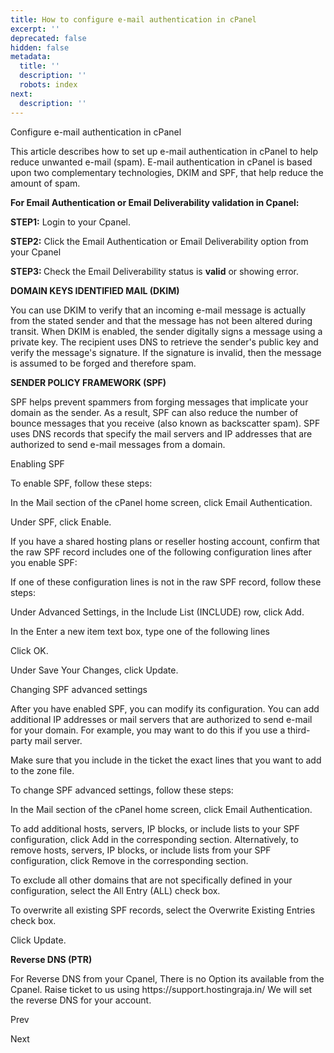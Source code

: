 ```yaml
---
title: How to configure e-mail authentication in cPanel
excerpt: ''
deprecated: false
hidden: false
metadata:
  title: ''
  description: ''
  robots: index
next:
  description: ''
---
```


<div class="page-header">
</div>

<div itemprop="articleBody">
<span style={{fontSize: "xx-large"}}>Configure e-mail authentication in cPanel</span>
<div> </div>
<p dir="ltr">This article describes how to set up e-mail authentication in cPanel to help reduce unwanted e-mail (spam). E-mail authentication in cPanel is based upon two complementary technologies, DKIM and SPF, that help reduce the amount of spam.</p>
<p dir="ltr"><strong>For Email Authentication or <span class="page-title">Email Deliverability validation in Cpanel:</span></strong></p>
<p dir="ltr"><span class="page-title"><strong>STEP1:</strong> Login to your Cpanel.</span></p>
<p dir="ltr"><span class="page-title"><strong>STEP2:</strong> Click the Email Authentication or Email Deliverability option from your Cpanel</span></p>
<p dir="ltr"></p>
 
<strong>STEP3: </strong>Check the <span class="page-title">Email Deliverability status is <strong>valid</strong> or showing error.</span>
<p dir="ltr"></p>
 
<strong>DOMAIN KEYS IDENTIFIED MAIL (DKIM)</strong>
<p dir="ltr">You can use DKIM to verify that an incoming e-mail message is actually from the stated sender and that the message has not been altered during transit. When DKIM is enabled, the sender digitally signs a message using a private key. The recipient uses DNS to retrieve the sender's public key and verify the message's signature. If the signature is invalid, then the message is assumed to be forged and therefore spam.</p>
<p dir="ltr"> </p>
<strong>SENDER POLICY FRAMEWORK (SPF)</strong>
<p dir="ltr">SPF helps prevent spammers from forging messages that implicate your domain as the sender. As a result, SPF can also reduce the number of bounce messages that you receive (also known as backscatter spam). SPF uses DNS records that specify the mail servers and IP addresses that are authorized to send e-mail messages from a domain.</p>
Enabling SPF
<p dir="ltr">To enable SPF, follow these steps:</p>

<p dir="ltr">In the Mail section of the cPanel home screen, click Email Authentication.</p>

<p dir="ltr">Under SPF, click Enable.</p>

<p dir="ltr">If you have a shared hosting plans or reseller hosting account, confirm that the raw SPF record includes one of the following configuration lines after you enable SPF:</p>

<p dir="ltr">If one of these configuration lines is not in the raw SPF record, follow these steps:</p>

<p dir="ltr">Under Advanced Settings, in the Include List (INCLUDE) row, click Add.</p>

<p dir="ltr">In the Enter a new item text box, type one of the following lines</p>

<p dir="ltr">Click OK.</p>

<p dir="ltr">Under Save Your Changes, click Update.</p>

Changing SPF advanced settings
<p dir="ltr">After you have enabled SPF, you can modify its configuration. You can add additional IP addresses or mail servers that are authorized to send e-mail for your domain. For example, you may want to do this if you use a third-party mail server.</p>
<p dir="ltr">Make sure that you include in the ticket the exact lines that you want to add to the zone file.</p>
<p dir="ltr">To change SPF advanced settings, follow these steps:</p>

<p dir="ltr">In the Mail section of the cPanel home screen, click Email Authentication.</p>

<p dir="ltr">To add additional hosts, servers, IP blocks, or include lists to your SPF configuration, click Add in the corresponding section. Alternatively, to remove hosts, servers, IP blocks, or include lists from your SPF configuration, click Remove in the corresponding section.</p>

<p dir="ltr">To exclude all other domains that are not specifically defined in your configuration, select the All Entry (ALL) check box.</p>

<p dir="ltr">To overwrite all existing SPF records, select the Overwrite Existing Entries check box.</p>

<p dir="ltr">Click Update. </p>

<strong>Reverse DNS (PTR)</strong>
<p>For Reverse DNS from your Cpanel, There is no Option its available from the Cpanel. Raise ticket to us using https://support.hostingraja.in/ We will set the reverse DNS for your account.</p>
<p> </p>
<p> </p> </div>

<span class="icon-chevron-left" aria-hidden="true"></span> <span aria-hidden="true">Prev</span> 

<span aria-hidden="true">Next</span> <span class="icon-chevron-right" aria-hidden="true"></span> 

</div>
